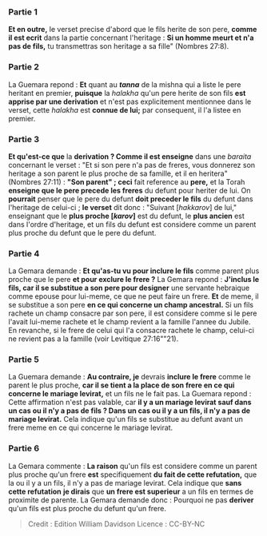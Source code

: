 
### Partie 1
<b>Et en outre,</b> le verset precise d'abord que le fils herite de son pere, <b>comme il est ecrit</b> dans la partie concernant l'heritage : <b>Si un homme meurt et n'a pas de fils,</b> tu transmettras son heritage a sa fille" (Nombres 27:8).

### Partie 2
La Guemara repond : <b>Et</b> quant au <b><i>tanna</i></b> de la mishna qui a liste le pere heritant en premier, <b>puisque</b> la <i>halakha</i> qu'un pere herite de son fils <b>est apprise par une derivation</b> et n'est pas explicitement mentionnee dans le verset, cette <i>halakha</i> est <b>connue de lui;</b> par consequent, il l'a listee en premier.

### Partie 3
<b>Et qu'est-ce que</b> la <b>derivation ? Comme il est enseigne</b> dans une <i>baraita</i> concernant le verset : "Et si son pere n'a pas de freres, vous donnerez son heritage a son parent le plus proche de sa famille, et il en heritera" (Nombres 27:11) : <b>"Son parent" ; ceci</b> fait reference au <b>pere,</b> et la Torah <b>enseigne que le pere precede les freres</b> du defunt pour heriter de lui. On <b>pourrait</b> penser que le pere du defunt <b>doit preceder le fils</b> du defunt dans l'heritage de celui-ci ; <b>le verset</b> dit donc : "Suivant [<i>hakkarov</i>]</b> de lui," enseignant que le <b>plus proche [<i>karov</i>]</b> est du defunt, le <b>plus ancien</b> est dans l'ordre d'heritage, et un fils du defunt est considere comme un parent plus proche du defunt que le pere du defunt.

### Partie 4
La Gemara demande : <b>Et qu'as-tu vu pour inclure le fils</b> comme parent plus proche que le pere <b>et pour exclure le frere ?</b> La Gemara repond : <b>J'inclus le fils, car il se substitue a son pere pour designer</b> une servante hebraique comme epouse pour lui-meme, ce que ne peut faire un frere. <b>Et</b> de meme, il se substitue a son pere <b>en ce qui concerne un champ ancestral.</b> Si un fils rachete un champ consacre par son pere, il est considere comme si le pere l'avait lui-meme rachete et le champ revient a la famille l'annee du Jubile. En revanche, si le frere de celui qui l'a consacre rachete le champ, celui-ci ne revient pas a la famille (voir Levitique 27:16""21).

### Partie 5
La Guemara demande : <b>Au contraire, je</b> devrais <b>inclure le frere</b> comme le parent le plus proche, <b>car il se tient a la place de son frere en ce qui concerne le mariage levirat,</b> et un fils ne le fait pas. La Guemara repond : Cette affirmation n'est pas valable, car <b>il y a un mariage levirat sauf dans un cas ou il n'y a pas de fils ? Dans un cas ou il y a un fils, il n'y a pas de mariage levirat.</b> Cela indique qu'un fils se substitue au defunt avant un frere meme en ce qui concerne le mariage levirat.

### Partie 6
La Gemara commente : <b>La raison</b> qu'un fils est considere comme un parent plus proche qu'un frere <b>est</b> specifiquement <b>du fait de cette refutation,</b> que la ou il y a un fils, il n'y a pas de mariage levirat. Cela indique que <b>sans cette refutation</b> <b>je dirais</b> que <b>un frere est superieur</b> a un fils en termes de proximite de parente. La Gemara demande donc : Pourquoi ne pas <b>deriver</b> qu'un fils est plus proche du defunt qu'un frere.

>Credit : Edition William Davidson
>Licence : CC-BY-NC